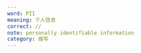 ```yaml
---
word: PII
meaning: 个人信息
correct: //
note: personally identifiable information
category: 缩写
---
```


